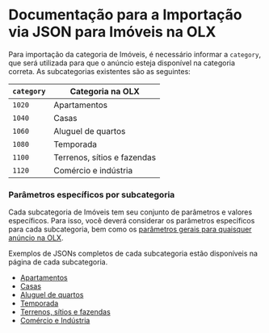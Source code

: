 # Documentação para a Importação via JSON para Imóveis na OLX

Para importação da categoria de Imóveis, é necessário informar a `category`, que será utilizada para que o anúncio esteja disponível na categoria correta. As subcategorias existentes são as seguintes:

| `category` | Categoria na OLX            |
|------------|-----------------------------|
| `1020`     | Apartamentos                |
| `1040`     | Casas                       |
| `1060`     | Aluguel de quartos          |
| `1080`     | Temporada                   |
| `1100`     | Terrenos, sítios e fazendas |
| `1120`     | Comércio e indústria        |

### Parâmetros específicos por subcategoria

Cada subcategoria de Imóveis tem seu conjunto de parâmetros e valores específicos. Para isso, você deverá considerar os parâmetros específicos para cada subcategoria, bem como os [parâmetros gerais para quaisquer anúncio na OLX](/api/README.md).

Exemplos de JSONs completos de cada subcategoria estão disponíveis na página de cada subcategoria.

- [Apartamentos](sub_apartment.md)
- [Casas](sub_house.md)
- [Aluguel de quartos](sub_roomrent.md)
- [Temporada](sub_season.md)
- [Terrenos, sítios e fazendas](sub_land.md)
- [Comércio e Indústria](sub_commercial.md)
